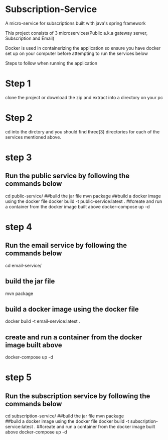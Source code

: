 # Subscription-Service
A micro-service for subscriptions built with java's spring framework

This project consists of 3 microservices(Public a.k.a gateway server, Subscription and Email)

Docker is used in containerizing the application so ensure you have docker set up on your computer before attempting to run the services below

Steps to follow when running the application

# Step 1
clone the project or download the zip and extract into a directory on your pc

# Step 2
cd into the dirctory and you should find three(3) directories for each of the services mentioned above.

# step 3
## Run the public service by following the commands below
  cd public-service/
  ##build the jar file
  mvn package
  ##build a docker image using the docker file
  docker build -t public-service:latest . 
  ##create and run a container from the docker image built above
  docker-compose up -d 
  

# step 4
## Run the email service by following the commands below
  cd email-service/
  ## build the jar file
  mvn package
  ## build a docker image using the docker file
  docker build -t email-service:latest .
  ## create and run a container from the docker image built above
  docker-compose up -d 


# step 5
## Run the subscription service by following the commands below
  cd subscription-service/
  ##build the jar file
  mvn package   
  ##build a docker image using the docker file
  docker build -t subscription-service:latest .
  ##create and run a container from the docker image built above
  docker-compose up -d 



